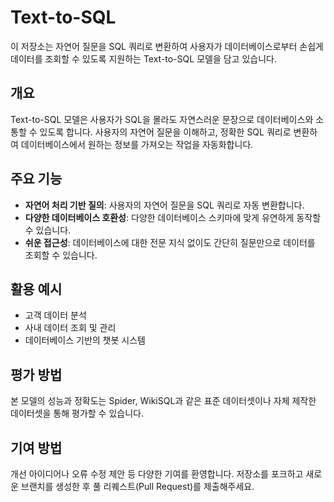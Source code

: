 # Text-to-SQL

이 저장소는 자연어 질문을 SQL 쿼리로 변환하여 사용자가 데이터베이스로부터 손쉽게 데이터를 조회할 수 있도록 지원하는 Text-to-SQL 모델을 담고 있습니다.

## 개요

Text-to-SQL 모델은 사용자가 SQL을 몰라도 자연스러운 문장으로 데이터베이스와 소통할 수 있도록 합니다. 사용자의 자연어 질문을 이해하고, 정확한 SQL 쿼리로 변환하여 데이터베이스에서 원하는 정보를 가져오는 작업을 자동화합니다.

## 주요 기능

- **자연어 처리 기반 질의**: 사용자의 자연어 질문을 SQL 쿼리로 자동 변환합니다.
- **다양한 데이터베이스 호환성**: 다양한 데이터베이스 스키마에 맞게 유연하게 동작할 수 있습니다.
- **쉬운 접근성**: 데이터베이스에 대한 전문 지식 없이도 간단히 질문만으로 데이터를 조회할 수 있습니다.

## 활용 예시

- 고객 데이터 분석
- 사내 데이터 조회 및 관리
- 데이터베이스 기반의 챗봇 시스템

## 평가 방법

본 모델의 성능과 정확도는 Spider, WikiSQL과 같은 표준 데이터셋이나 자체 제작한 데이터셋을 통해 평가할 수 있습니다.

## 기여 방법

개선 아이디어나 오류 수정 제안 등 다양한 기여를 환영합니다. 저장소를 포크하고 새로운 브랜치를 생성한 후 풀 리퀘스트(Pull Request)를 제출해주세요.



